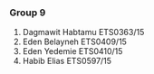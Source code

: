 ### Group 9

1. Dagmawit Habtamu ETS0363/15
2. Eden Belayneh ETS0409/15
3. Eden Yedemie ETS0410/15
4. Habib Elias ETS0597/15
